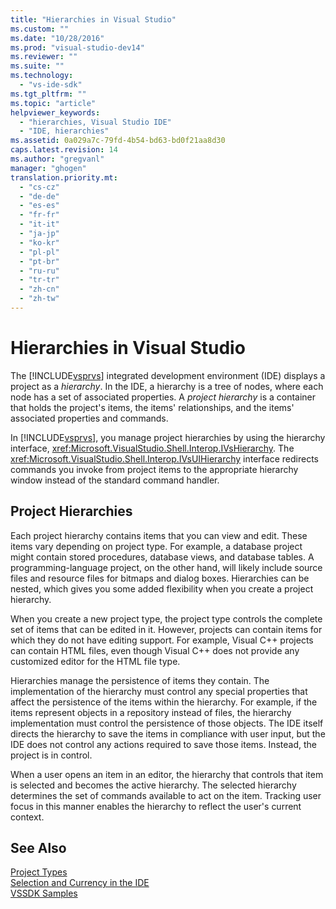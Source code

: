 ```yaml
---
title: "Hierarchies in Visual Studio"
ms.custom: ""
ms.date: "10/28/2016"
ms.prod: "visual-studio-dev14"
ms.reviewer: ""
ms.suite: ""
ms.technology: 
  - "vs-ide-sdk"
ms.tgt_pltfrm: ""
ms.topic: "article"
helpviewer_keywords: 
  - "hierarchies, Visual Studio IDE"
  - "IDE, hierarchies"
ms.assetid: 0a029a7c-79fd-4b54-bd63-bd0f21aa8d30
caps.latest.revision: 14
ms.author: "gregvanl"
manager: "ghogen"
translation.priority.mt: 
  - "cs-cz"
  - "de-de"
  - "es-es"
  - "fr-fr"
  - "it-it"
  - "ja-jp"
  - "ko-kr"
  - "pl-pl"
  - "pt-br"
  - "ru-ru"
  - "tr-tr"
  - "zh-cn"
  - "zh-tw"
---
```

# Hierarchies in Visual Studio
The [!INCLUDE[vsprvs](../../code-quality/includes/vsprvs_md.md)] integrated development environment (IDE) displays a project as a *hierarchy*. In the IDE, a hierarchy is a tree of nodes, where each node has a set of associated properties. A *project hierarchy* is a container that holds the project's items, the items' relationships, and the items' associated properties and commands.  
  
 In [!INCLUDE[vsprvs](../../code-quality/includes/vsprvs_md.md)], you manage project hierarchies by using the hierarchy interface, <xref:Microsoft.VisualStudio.Shell.Interop.IVsHierarchy>. The <xref:Microsoft.VisualStudio.Shell.Interop.IVsUIHierarchy> interface redirects commands you invoke from project items to the appropriate hierarchy window instead of the standard command handler.  
  
## Project Hierarchies  
 Each project hierarchy contains items that you can view and edit. These items vary depending on project type. For example, a database project might contain stored procedures, database views, and database tables. A programming-language project, on the other hand, will likely include source files and resource files for bitmaps and dialog boxes. Hierarchies can be nested, which gives you some added flexibility when you create a project hierarchy.  
  
 When you create a new project type, the project type controls the complete set of items that can be edited in it. However, projects can contain items for which they do not have editing support. For example, Visual C++ projects can contain HTML files, even though Visual C++ does not provide any customized editor for the HTML file type.  
  
 Hierarchies manage the persistence of items they contain. The implementation of the hierarchy must control any special properties that affect the persistence of the items within the hierarchy. For example, if the items represent objects in a repository instead of files, the hierarchy implementation must control the persistence of those objects. The IDE itself directs the hierarchy to save the items in compliance with user input, but the IDE does not control any actions required to save those items. Instead, the project is in control.  
  
 When a user opens an item in an editor, the hierarchy that controls that item is selected and becomes the active hierarchy. The selected hierarchy determines the set of commands available to act on the item. Tracking user focus in this manner enables the hierarchy to reflect the user's current context.  
  
## See Also  
 [Project Types](../../extensibility/internals/project-types.md)   
 [Selection and Currency in the IDE](../../extensibility/internals/selection-and-currency-in-the-ide.md)   
 [VSSDK Samples](../../misc/vssdk-samples.md)